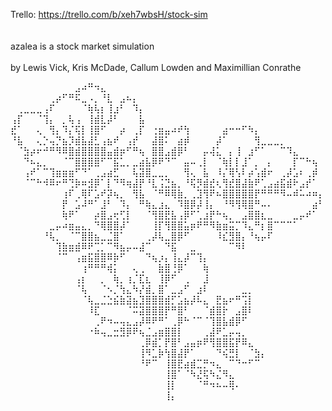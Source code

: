 Trello: https://trello.com/b/xeh7wbsH/stock-sim
\
\
\
azalea is a stock market simulation
\
\
by Lewis Vick, Kris McDade, Callum Lowden and Maximillian Conrathe

⠀⠀⠀⠀⠀⠀⠀⠀⠀⠀⣠⠴⠛⠲⣄⠀⠀⠀⠀⠀⠀⠀⠀⠀⠀⠀⠀⠀⠀⠀⠀⠀⠀⠀⠀⠀⠀⠀⠀⠀⠀⠀⠀⠀⠀⠀⠀⠀⠀
⠀⠀⠀⠀⠀⠀⢀⡴⠋⠛⠯⣀⠠⡀⠘⣇⠀⣠⠦⡄⠀⠀⠀⠀⠀⠀⠀⠀⠀⠀⠀⠀⠀⠀⠀⠀⠀⠀⠀⠀⠀⠀⠀⠀⠀⠀⠀⠀⠀
⠀⢀⣀⣀⣀⢠⠏⠀⠀⠀⠀⠈⢷⢧⡆⢸⣰⠃⠀⠹⡄⠀⠀⠀⠀⠀⠀⠀⠀⠀⠀⠀⠀⠀⠀⠀⠀⠀⠀⠀⠀⠀⠀⠀⠀⠀⠀⠀⠀
⢠⡏⠀⠀⠈⢹⡄⠀⡀⢧⢠⠀⢸⣾⣇⡼⠃⠀⠀⠀⣧⠀⠀⠀⠀⠀⠀⠀⠀⠀⠀⠀⠀⠀⠀⠀⠀⠀⠀⠀⠀⠀⠀⠀⠀⠀⠀⠀⠀
⣞⠁⠀⠀⢄⠀⢻⡄⠹⡌⢯⡇⢸⣿⠋⠀⠀⡴⠀⢀⡏⠀⢐⣶⣤⠴⠞⢳⠀⠀⠀⠀⠀⣴⠒⠒⠋⠳⡄⠀⠀⠀⠀⠀⠀⠀⠀⠀⠀
⠘⣧⠀⠀⢄⡑⢤⡙⣦⡹⣾⣧⣼⣃⢠⣦⠞⠀⢠⡞⠀⠀⣼⣿⠅⠀⣴⡾⠀⠀⠀⠀⡼⠁⠀⠀⠀⠀⢻⣀⣀⣀⡀⠀⠀⠀⠀⠀⠀
⠀⠈⣳⡴⠖⠚⠛⠻⠿⣿⣾⣿⣿⣿⣿⣤⣾⡶⠋⠛⢦⠀⣿⣿⣠⣾⡿⠃⠀⠀⡤⢼⣅⠀⡄⢸⠀⣰⠋⠁⠀⠀⠉⠹⣄⠀⠀⠀⠀
⠀⠀⠙⠦⣄⡀⠀⠀⠈⠉⣿⣿⣿⣿⠋⠉⣯⣁⡀⣀⣴⣧⡿⠟⠙⠉⠀⣤⠤⢀⡇⠀⠈⢷⡇⡇⣸⠁⡀⠀⡄⠀⠀⠀⡏⠉⠓⢦⠀
⠀⠀⢠⠞⠁⠉⢹⣶⣶⣶⠋⠙⠁⢀⣠⣴⣋⠀⠀⢧⣽⣿⣀⣀⡀⠀⠀⢻⢄⠀⣧⠀⠸⡌⢿⢣⠇⡴⢡⣾⠖⠀⢀⡼⣡⠆⢀⡾⠀
⠀⠀⠈⠉⠓⠺⠿⠖⠛⢙⡷⠶⣺⡿⠁⡇⠙⠻⢶⣼⡟⠘⣇⢨⣙⣦⡀⠘⢯⡻⣾⣞⢆⢻⣞⣿⣼⣷⠟⢁⣠⣴⣯⣾⠗⣠⡞⠁⠀
⠀⠀⠀⠀⠀⠀⠀⠀⢰⠏⢀⢿⠏⣡⠞⡽⢦⡀⠀⢻⣧⠀⠈⠛⠿⢿⣷⡀⢀⣹⢻⠟⠦⣿⣿⣿⣿⣿⡟⠛⠛⠛⠻⠤⠾⠥⠴⠶⡄
⠀⠀⠀⠀⠀⠀⠀⠀⡟⠀⣡⠼⠛⠁⣸⠃⠀⠹⡄⠀⠛⢷⣄⣰⣄⠀⠹⣿⡿⡼⢸⡄⠀⠘⠻⢻⢿⣿⠛⠤⠄⠀⠀⠀⠀⠀⠀⣴⠃
⠀⠀⠀⠀⠀⠀⠀⠀⢷⠟⠁⠀⠀⡴⣿⣠⢖⢋⡇⠀⠀⠈⢻⣿⣟⣧⢠⡿⠋⢁⣰⡟⠓⢦⡀⠀⣠⣿⣿⣆⣀⠀⠀⠀⣀⡤⠞⠁⠀
⠀⠀⠀⠀⠀⠀⣀⡤⠴⣶⣤⣄⡀⠙⢿⣿⣿⡼⠁⠀⠀⠀⢸⡏⢻⣿⣿⣥⡶⠟⠛⠻⣷⣶⣭⡉⠹⣄⠛⡆⣿⠉⠉⠉⠁⠀⠀⠀⠀
⠀⠀⠀⠀⠀⠘⢧⡀⠀⠈⠉⣿⣿⣦⣀⣈⣿⠁⠀⠀⠀⢀⡼⢧⣀⣿⡿⠋⠀⠀⠀⠀⠸⣎⣻⣿⡄⠘⢦⡤⠏⠀⠀⠀⠀⠀⠀⠀⠀
⠀⠀⠀⠀⠀⠀⠀⢹⣷⣶⣾⠿⠟⢉⡁⠉⠻⣦⡤⠤⣼⠉⠀⠀⠙⣯⠀⠀⣀⠀⠀⠀⠀⠀⠉⠻⠇⠀⠀⠀⠀⠀⠀⠀⠀⠀⠀⠀⠀
⠀⠀⠀⠀⠀⠀⠀⠈⠉⠀⢠⣶⣯⣿⣿⠿⡷⠋⠀⠀⠀⠙⢦⡰⡄⢸⣄⡼⠉⢹⡄⠀⠀⠀⠀⠀⠀⠀⠀⠀⠀⠀⠀⠀⠀⠀⠀⠀⠀
⠀⠀⠀⠀⠀⠀⠀⠀⠀⠀⠀⢰⠛⠛⠛⢾⡅⠀⠀⢄⢀⠀⠀⣷⣿⢘⡿⠁⠀⠀⢷⠀⠀⠀⠀⠀⠀⠀⠀⠀⠀⠀⠀⠀⠀⠀⠀⠀⠀
⠀⠀⠀⠀⠀⠀⠀⠀⠀⠀⢠⡆⠀⠀⡀⠀⢷⡀⢰⡈⣏⣆⠀⢸⡿⠋⠀⢀⠀⠀⣸⠀⠀⠀⠀⠀⠀⠀⠀⠀⠀⠀⠀⠀⠀⠀⠀⠀⠀
⠀⠀⠀⠀⠀⠀⠀⠀⠀⠀⠈⢧⠀⠀⠈⠢⡈⢳⣄⠳⡜⣾⡀⣿⠁⣀⣠⠋⠀⣰⠇⠀⠀⠀⠀⠀⣀⡀⠀⠀⠀⠀⠀⠀⠀⠀⠀⠀⠀
⠀⠀⠀⠀⠀⠀⠀⠀⠀⠀⠀⠈⢧⣀⣈⣑⣮⣷⣽⣦⣹⣿⣿⣿⣾⡋⣡⣦⡼⠧⣄⠀⣟⣦⠖⠛⢩⡇⠀⠀⠀⠀⠀⠀⠀⠀⠀⠀⠀
⠀⠀⠀⠀⠀⠀⠀⠀⠀⠀⠀⠀⠸⣏⠀⠀⠀⠀⠈⠭⣽⣿⣿⣿⡟⠛⣿⠃⠀⠀⠈⣾⣿⡗⠀⣠⣿⠇⠀⠀⠀⠀⠀⠀⠀⠀⠀⠀⠀
⠀⠀⠀⠀⠀⠀⠀⠀⠀⠀⠀⠀⠀⢀⠟⠲⠤⢤⣄⣠⡼⠿⠟⠛⠁⢀⡿⠓⠈⠉⠈⢹⣿⣧⣾⡿⠋⠀⠀⠀⠀⠀⠀⠀⠀⠀⠀⠀⠀
⠀⠀⠀⠀⠀⠀⠀⠀⠀⠀⠀⠀⠐⠷⢤⣀⣒⣻⡿⠟⢦⣈⣠⣶⣿⣿⡇⠀⠀⠀⢀⣼⠟⣁⡤⢤⡀⠀⠀⠀⠀⠀⠀⠀⠀⠀⠀⠀⠀
⠀⠀⠀⠀⠀⠀⠀⠀⠀⠀⠀⠀⠀⠀⠀⠀⠀⠀⠀⠀⢀⡿⣾⡁⡟⣿⠃⣠⣤⡶⠟⢻⣿⣿⣯⡟⠿⣄⠀⠀⠀⠀⠀⠀⠀⠀⠀⠀⠀
⠀⠀⠀⠀⠀⠀⠀⠀⠀⠀⠀⠀⠀⠀⠀⠀⠀⠀⠀⠀⢸⠻⣁⡷⢳⣿⣼⡟⠁⠀⠀⠀⠙⢮⣛⡇⠀⠈⣳⡄⠀⠀⠀⠀⠀⠀⠀⠀⠀
⠀⠀⠀⠀⠀⠀⠀⠀⠀⠀⠀⠀⠀⠀⠀⠀⠀⠀⠀⠀⠘⠟⠉⠀⢸⣿⣟⣴⣾⣉⡛⠲⣄⠀⠉⠙⠒⠋⠉⠀⠀⠀⠀⠀⠀⠀⠀⠀⠀
⠀⠀⠀⠀⠀⠀⠀⠀⠀⠀⠀⠀⠀⠀⠀⠀⠀⠀⠀⠀⠀⠀⠀⠀⢸⣿⠁⠈⠳⣜⢯⠳⣌⠻⣄⠀⠀⠀⠀⠀⠀⠀⠀⠀⠀⠀⠀⠀⠀
⠀⠀⠀⠀⠀⠀⠀⠀⠀⠀⠀⠀⠀⠀⠀⠀⠀⠀⠀⠀⠀⠀⠀⠀⢸⡇⠀⠀⠀⠈⠛⠲⠦⠤⢿⠄⠀⠀⠀⠀⠀⠀⠀⠀⠀⠀⠀⠀⠀
⠀⠀⠀⠀⠀⠀⠀⠀⠀⠀⠀⠀⠀⠀⠀⠀⠀⠀⠀⠀⠀⠀⠀⠀⢸⡄⠀⠀⠀⠀⠀⠀⠀⠀⠀⠀⠀⠀⠀⠀⠀⠀⠀⠀⠀⠀⠀⠀⠀
